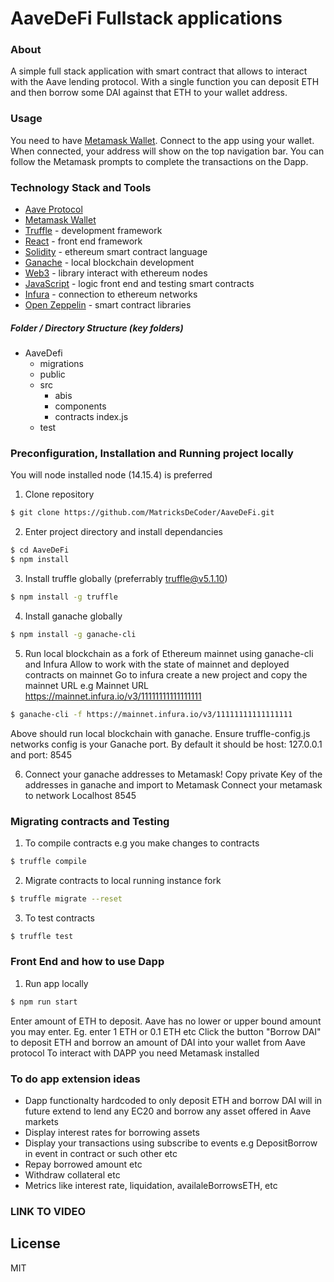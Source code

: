 # AaveDeFi Fullstack applications 

### About
A simple full stack application with smart contract that allows to interact with the Aave lending protocol.
With a single function you can deposit ETH and then borrow some DAI against that ETH to your wallet address. 

### Usage
You need to have [Metamask Wallet](https://metamask.io/). Connect to the app using your wallet. When connected, your address will show on the top navigation bar. You can follow the Metamask prompts to complete the transactions on the Dapp.

### Technology Stack and Tools

* [Aave Protocol](https://aave.com/)
* [Metamask Wallet](https://metamask.io/)
* [Truffle](https://www.trufflesuite.com/) - development framework
* [React](https://reactjs.org/) - front end framework
* [Solidity](https://docs.soliditylang.org/en/v0.7.4/) - ethereum smart contract language
* [Ganache](https://www.trufflesuite.com/ganache) - local blockchain development
* [Web3](https://web3js.readthedocs.io/en/v1.3.0/) - library interact with ethereum nodes 
* [JavaScript](https://www.javascript.com/) - logic front end and testing smart contracts
* [Infura](https://infura.io/) - connection to ethereum networks 
* [Open Zeppelin](https://infura.io/) - smart contract libraries 

##### Folder / Directory Structure (key folders)
* AaveDefi
  * migrations 
  * public 
  * src
    * abis
    * components
    * contracts
    index.js
  * test

### Preconfiguration, Installation and Running project locally 

You will node installed node (14.15.4) is preferred

1. Clone repository 
```sh
$ git clone https://github.com/MatricksDeCoder/AaveDeFi.git
```

2. Enter project directory and install dependancies
```sh
$ cd AaveDeFi
$ npm install 
```

3. Install truffle globally (preferrably truffle@v5.1.10)
```sh
$ npm install -g truffle
```

4. Install ganache globally 
```sh
$ npm install -g ganache-cli
```

5. Run local blockchain as a fork of Ethereum mainnet using ganache-cli and Infura 
Allow to work with the state of mainnet and deployed contracts on mainnet
Go to infura create a new project and copy the mainnet URL 
e.g Mainnet URL https://mainnet.infura.io/v3/11111111111111111
```sh
$ ganache-cli -f https://mainnet.infura.io/v3/11111111111111111

```
Above should run local blockchain with ganache. 
Ensure truffle-config.js networks config is your Ganache port. 
By default it should be host: 127.0.0.1 and port: 8545 

6. Connect your ganache addresses to Metamask! 
Copy private Key of the addresses in ganache and import to Metamask
Connect your metamask to network Localhost 8545

### Migrating contracts and Testing

1. To compile contracts e.g you make changes to contracts
```sh
$ truffle compile 
```

2. Migrate contracts to local running instance fork
```sh
$ truffle migrate --reset 
```

3. To test contracts 
```sh
$ truffle test
```

### Front End and how to use Dapp

1. Run app locally 
```sh
$ npm run start
```
Enter amount of ETH to deposit. Aave has no lower or upper bound amount you may enter. Eg. enter 1 ETH or 0.1 ETH etc
Click the button "Borrow DAI" to deposit ETH and borrow an amount of DAI into your wallet from Aave protocol
To interact with DAPP you need Metamask installed

### To do app extension ideas 
- Dapp functionalty hardcoded to only deposit ETH and borrow DAI will in future extend to lend any EC20 and borrow 
any asset offered in Aave markets
- Display interest rates for borrowing assets
- Display your transactions using subscribe to events e.g DepositBorrow in event in contract or such other etc 
- Repay borrowed amount etc
- Withdraw collateral etc
- Metrics like interest rate, liquidation, availaleBorrowsETH, etc

### LINK TO VIDEO 


License
----
MIT


